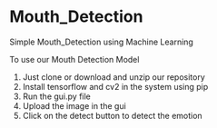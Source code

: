 # Mouth_Detection
Simple Mouth_Detection using Machine Learning

To use our Mouth Detection Model

1. Just clone or download and unzip our repository
2. Install tensorflow and cv2 in the system using pip
3. Run the gui.py file
4. Upload the image in the gui
5. Click on the detect button to detect the emotion
